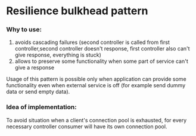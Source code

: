 # Resilience bulkhead pattern 
### Why to use:
1. avoids cascading failures (second controller is called from 
first controller,second controller doesn't response, first controller 
also can't give response, everything is stuck)
2. allows to preserve some functionality when some part of service 
can't give a response

Usage of this pattern is possible only when application can
provide some functionality even when external service is off (for 
example send dummy data or send empty data).

### Idea of implementation: 
To avoid situation when 
a client's connection pool is exhausted, for every 
necessary controller consumer will have its own connection pool.
